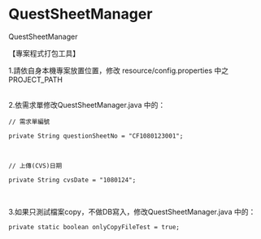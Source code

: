 # QuestSheetManager
QuestSheetManager

【專案程式打包工具】

1.請依自身本機專案放置位置，修改 resource/config.properties 中之 PROJECT_PATH <br /> <br />

2.依需求單修改QuestSheetManager.java 中的： <br />
<pre><code>// 需求單編號 <br />
private String questionSheetNo = "CF1080123001"; <br /> <br />

// 上傳(CVS)日期 <br />
private String cvsDate = "1080124"; </pre></code><br />

3.如果只測試檔案copy，不做DB寫入，修改QuestSheetManager.java 中的： <br />
  <pre><code>private static boolean onlyCopyFileTest = true; </pre></code><br />
	
